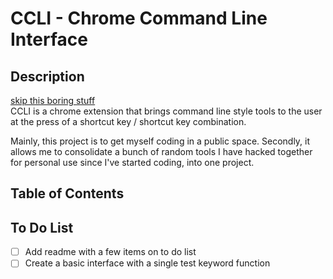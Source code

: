 # CCLI - Chrome Command Line Interface

## Description
[skip this boring stuff](https://github.com/poistooshort/ccli?tab=readme-ov-file#table-of-contents)  
CCLI is a chrome extension that brings command line style tools to the user at the press of a shortcut key / shortcut key combination.

Mainly, this project is to get myself coding in a public space. Secondly, it allows me to consolidate a bunch of random tools I have hacked together for personal use since I've started coding, into one project.

## Table of Contents

## To Do List
- [ ] Add readme with a few items on to do list
- [ ] Create a basic interface with a single test keyword function
